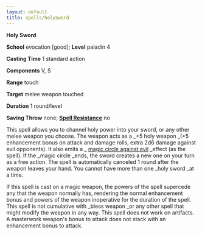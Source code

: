 ```yaml
---
layout: default
title: spells/holySword
---
```

 **Holy Sword**

**School** evocation [good]; **Level** paladin 4

**Casting Time** 1 standard action

**Components** V, S

**Range** touch

**Target** melee weapon touched

**Duration** 1 round/level

**Saving Throw** none; **[Spell Resistance](../glossary#_spell-resistance)** no

This spell allows you to channel holy power into your sword, or any other melee weapon you choose. The weapon acts as a _+5 holy weapon _(+5 enhancement bonus on attack and damage rolls, extra 2d6 damage against evil opponents). It also emits a _ [magic circle against evil](magicCircleAgainstEvil#_magic-circle-against-evil) _effect (as the spell). If the _magic circle _ends, the sword creates a new one on your turn as a free action. The spell is automatically canceled 1 round after the weapon leaves your hand. You cannot have more than one _holy sword _at a time.

If this spell is cast on a magic weapon, the powers of the spell supercede any that the weapon normally has, rendering the normal enhancement bonus and powers of the weapon inoperative for the duration of the spell. This spell is not cumulative with _bless weapon _or any other spell that might modify the weapon in any way. This spell does not work on artifacts. A masterwork weapon's bonus to attack does not stack with an enhancement bonus to attack.

